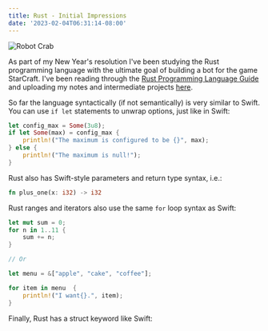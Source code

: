 ```yaml
---
title: Rust - Initial Impressions
date: '2023-02-04T06:31:14-08:00'
---
```

![Robot Crab](/img/blog/krabs.jpg)

As part of my New Year's resolution I've been studying the Rust programming language with the ultimate goal of building a bot for the game StarCraft.  I've been reading through the [Rust Programming Language Guide](https://doc.rust-lang.org/book/title-page.html) and uploading my notes and intermediate projects [here](https://github.com/jamesjmtaylor/rust).

So far the language syntactically (if not semantically) is very similar to Swift.  You can use `if let` statements to unwrap options, just like in Swift:
```rust
let config_max = Some(3u8);
if let Some(max) = config_max {
    println!("The maximum is configured to be {}", max);
} else {
    println!("The maximum is null!");
}
```
Rust also has Swift-style parameters and return type syntax, i.e.:
```rust
fn plus_one(x: i32) -> i32
```
Rust ranges and iterators also use the same `for` loop syntax as Swift:
```rust
let mut sum = 0;
for n in 1..11 {
    sum += n;
}

// Or

let menu = &["apple", "cake", "coffee"];

for item in menu  {
    println!("I want{}.", item);
}

```
Finally, Rust has a struct keyword like Swift:
```rust

```
